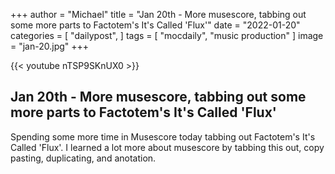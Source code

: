 +++
author = "Michael"
title = "Jan 20th - More musescore, tabbing out some more parts to Factotem's It's Called 'Flux'"
date = "2022-01-20"
categories = [
  "dailypost",
]
tags = [
  "mocdaily",
  "music production"
]
image = "jan-20.jpg"
+++

{{< youtube nTSP9SKnUX0 >}}

## Jan 20th - More musescore, tabbing out some more parts to Factotem's It's Called 'Flux'
Spending some more time in Musescore today tabbing out Factotem's It's Called 'Flux'. I learned a lot more about musescore by tabbing this out, copy pasting, duplicating, and anotation.
